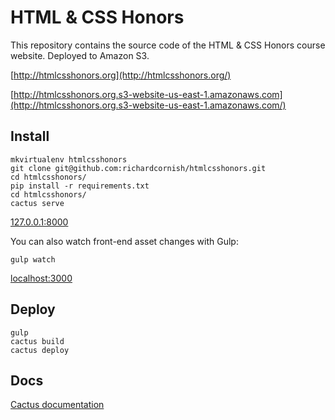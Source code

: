 # HTML & CSS Honors

This repository contains the source code of the HTML & CSS Honors course website. Deployed to Amazon S3.

[http://htmlcsshonors.org](http://htmlcsshonors.org/)

[http://htmlcsshonors.org.s3-website-us-east-1.amazonaws.com](http://htmlcsshonors.org.s3-website-us-east-1.amazonaws.com/)

## Install

```
mkvirtualenv htmlcsshonors
git clone git@github.com:richardcornish/htmlcsshonors.git
cd htmlcsshonors/
pip install -r requirements.txt
cd htmlcsshonors/
cactus serve
```

[127.0.0.1:8000](http://127.0.0.1:8000/)

You can also watch front-end asset changes with Gulp:

```
gulp watch
```

[localhost:3000](http://localhost:3000/)

## Deploy

```
gulp
cactus build
cactus deploy
```

## Docs

[Cactus documentation](https://github.com/koenbok/cactus)